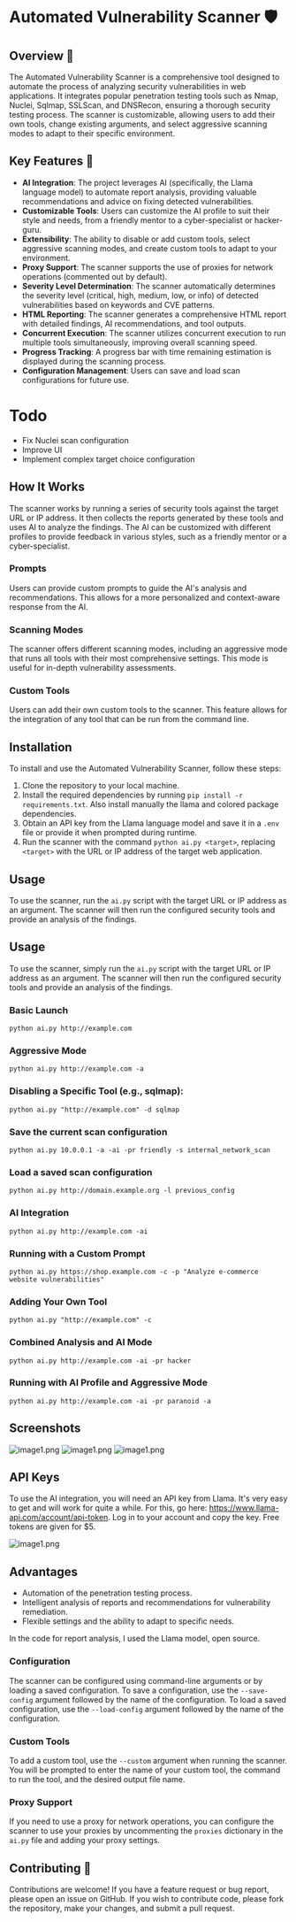# Automated Vulnerability Scanner 🛡️

## Overview 📖

The Automated Vulnerability Scanner is a comprehensive tool designed to automate the process of analyzing security vulnerabilities in web applications. It integrates popular penetration testing tools such as Nmap, Nuclei, Sqlmap, SSLScan, and DNSRecon, ensuring a thorough security testing process. The scanner is customizable, allowing users to add their own tools, change existing arguments, and select aggressive scanning modes to adapt to their specific environment.

## Key Features 🚀

- **AI Integration**: The project leverages AI (specifically, the Llama language model) to automate report analysis, providing valuable recommendations and advice on fixing detected vulnerabilities.
- **Customizable Tools**: Users can customize the AI profile to suit their style and needs, from a friendly mentor to a cyber-specialist or hacker-guru.
- **Extensibility**: The ability to disable or add custom tools, select aggressive scanning modes, and create custom tools to adapt to your environment.
- **Proxy Support**: The scanner supports the use of proxies for network operations (commented out by default).
- **Severity Level Determination**: The scanner automatically determines the severity level (critical, high, medium, low, or info) of detected vulnerabilities based on keywords and CVE patterns.
- **HTML Reporting**: The scanner generates a comprehensive HTML report with detailed findings, AI recommendations, and tool outputs.
- **Concurrent Execution**: The scanner utilizes concurrent execution to run multiple tools simultaneously, improving overall scanning speed.
- **Progress Tracking**: A progress bar with time remaining estimation is displayed during the scanning process.
- **Configuration Management**: Users can save and load scan configurations for future use.

# Todo
- Fix Nuclei scan configuration
- Improve UI
- Implement complex target choice configuration

## How It Works

The scanner works by running a series of security tools against the target URL or IP address. It then collects the reports generated by these tools and uses AI to analyze the findings. The AI can be customized with different profiles to provide feedback in various styles, such as a friendly mentor or a cyber-specialist.

### Prompts

Users can provide custom prompts to guide the AI's analysis and recommendations. This allows for a more personalized and context-aware response from the AI.

### Scanning Modes

The scanner offers different scanning modes, including an aggressive mode that runs all tools with their most comprehensive settings. This mode is useful for in-depth vulnerability assessments.

### Custom Tools

Users can add their own custom tools to the scanner. This feature allows for the integration of any tool that can be run from the command line.

## Installation

To install and use the Automated Vulnerability Scanner, follow these steps:

1. Clone the repository to your local machine.
2. Install the required dependencies by running `pip install -r requirements.txt`. Also install manually the llama and colored package dependencies.
3. Obtain an API key from the Llama language model and save it in a `.env` file or provide it when prompted during runtime.
4. Run the scanner with the command `python ai.py <target>`, replacing `<target>` with the URL or IP address of the target web application.

## Usage

To use the scanner, run the `ai.py` script with the target URL or IP address as an argument. The scanner will then run the configured security tools and provide an analysis of the findings.


## Usage

To use the scanner, simply run the `ai.py` script with the target URL or IP address as an argument. The scanner will then run the configured security tools and provide an analysis of the findings.


### Basic Launch
```python ai.py http://example.com```


### Aggressive Mode

```python ai.py http://example.com -a```


### Disabling a Specific Tool (e.g., sqlmap):

```python ai.py "http://example.com" -d sqlmap```

### Save the current scan configuration

``python ai.py 10.0.0.1 -a -ai -pr friendly -s internal_network_scan ``

###  Load a saved scan configuration
```python ai.py http://domain.example.org -l previous_config```

### AI Integration

```python ai.py http://example.com -ai```


### Running with a Custom Prompt

```python ai.py https://shop.example.com -c -p "Analyze e-commerce website vulnerabilities"```


### Adding Your Own Tool

```python ai.py "http://example.com" -c```


### Combined Analysis and AI Mode

```python ai.py http://example.com -ai -pr hacker```


### Running with AI Profile and Aggressive Mode

```python ai.py http://example.com -ai -pr paranoid -a```


## Screenshots

![image1.png](img/image1.png)
![image1.png](img/image2.png)
![image1.png](img/image4.png)


## API Keys

To use the AI integration, you will need an API key from Llama. It's very easy to get and will work for quite a while. For this, go here: https://www.llama-api.com/account/api-token. Log in to your account and copy the key. Free tokens are given for $5.

![image1.png](img/image3.png)

## Advantages

- Automation of the penetration testing process.
- Intelligent analysis of reports and recommendations for vulnerability remediation.
- Flexible settings and the ability to adapt to specific needs.

In the code for report analysis, I used the Llama model, open source. 

### Configuration

The scanner can be configured using command-line arguments or by loading a saved configuration. To save a configuration, use the `--save-config` argument followed by the name of the configuration. To load a saved configuration, use the `--load-config` argument followed by the name of the configuration.

### Custom Tools

To add a custom tool, use the `--custom` argument when running the scanner. You will be prompted to enter the name of your custom tool, the command to run the tool, and the desired output file name.

### Proxy Support

If you need to use a proxy for network operations, you can configure the scanner to use your proxies by uncommenting the `proxies` dictionary in the `ai.py` file and adding your proxy settings.

## Contributing 🤝

Contributions are welcome! If you have a feature request or bug report, please open an issue on GitHub. If you wish to contribute code, please fork the repository, make your changes, and submit a pull request.